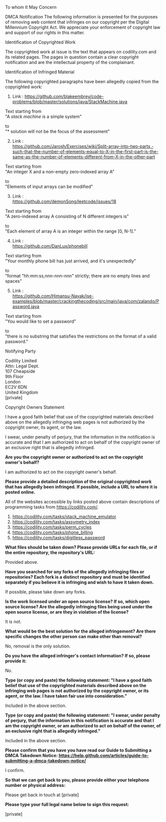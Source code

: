 To whom It May Concern

DMCA Notification
The following information is presented for the purposes of removing web content that infringes on our copyright per the Digital Millennium Copyright Act. We appreciate your enforcement of copyright law and support of our rights in this matter.

Identification of Copyrighted Work

The copyrighted work at issue is the text that appears on codility.com and its related pages. The pages in question contain a clear copyright notification and are the intellectual property of the complainant.

Identification of Infringed Material

The following copyrighted paragraphs have been allegedly copied from the copyrighted work:

1) Link :
https://github.com/blakeembrey/code-problems/blob/master/solutions/java/StackMachine.java

Text starting from  
"A <i>stack machine</i> is a simple system"

to  
"* solution will not be the focus of the assessment"

2) Link :  
https://github.com/Jarosh/Exercises/wiki/Split-array-into-two-parts,-such-that-the-number-of-elements-equal-to-X-in-the-first-part-is-the-same-as-the-number-of-elements-different-from-X-in-the-other-part

Text starting from  
"An integer X and a non-empty zero-indexed array A"

to  
"Elements of input arrays can be modified"

3) Link :  
https://github.com/demonSong/leetcode/issues/18

Text starting from  
"A zero-indexed array A consisting of N different integers is"

to  
"Each element of array A is an integer within the range [0, N-1]."

4) Link :  
https://github.com/DanLux/phonebill

Text starting from  
"Your monthly phone bill has just arrived, and it's unexpectedly"

to  
"format "hh:mm:ss,nnn-nnn-nnn" strictly; there are no empty lines and spaces"

5) Link :  
https://github.com/Himansu-Nayak/jse-examples/blob/master/crackingthecoding/src/main/java/com/zalando/Password.java

Text starting from  
"You would like to set a password"

to  
"there is no substring that satisfies the restrictions on the format of a valid password."

Notifying Party

Codility Limited  
Attn: Legal Dept.  
107 Cheapside  
9th Floor  
London  
EC2V 6DN  
United Kingdom  
[private]

Copyright Owners Statement

I have a good faith belief that use of the copyrighted materials described above on the allegedly infringing web pages is not authorized by the copyright owner, its agent, or the law.

I swear, under penalty of perjury, that the information in the notification is accurate and that I am authorized to act on behalf of the copyright owner of an exclusive right that is allegedly infringed.

**Are you the copyright owner or authorized to act on the copyright owner's behalf?**

I am authorized to act on the copyright owner's behalf.

**Please provide a detailed description of the original copyrighted work that has allegedly been infringed. If possible, include a URL to where it is posted online.**

All of the websites accessible by links posted above contain descriptions of programming tasks from https://codility.com/.

1) https://codility.com/tasks/stack_machine_emulator  
2) https://codility.com/tasks/assymetry_index  
3) https://codility.com/tasks/perm_cycles  
4) https://codility.com/tasks/phone_billing  
5) https://codility.com/tasks/digitless_password

**What files should be taken down? Please provide URLs for each file, or if the entire repository, the repository's URL:**

Provided above.

**Have you searched for any forks of the allegedly infringing files or repositories? Each fork is a distinct repository and must be identified separately if you believe it is infringing and wish to have it taken down.**

If possible, please take down any forks.

**Is the work licensed under an open source license? If so, which open source license? Are the allegedly infringing files being used under the open source license, or are they in violation of the license?**

It is not.

**What would be the best solution for the alleged infringement? Are there specific changes the other person can make other than removal?**

No, removal is the only solution.

**Do you have the alleged infringer's contact information? If so, please provide it:**

No.

**Type (or copy and paste) the following statement: "I have a good faith belief that use of the copyrighted materials described above on the infringing web pages is not authorized by the copyright owner, or its agent, or the law. I have taken fair use into consideration."**

Included in the above section.

**Type (or copy and paste) the following statement: "I swear, under penalty of perjury, that the information in this notification is accurate and that I am the copyright owner, or am authorized to act on behalf of the owner, of an exclusive right that is allegedly infringed."**

Included in the above section.

**Please confirm that you have you have read our Guide to Submitting a DMCA Takedown Notice: https://help.github.com/articles/guide-to-submitting-a-dmca-takedown-notice/**

I confirm.

**So that we can get back to you, please provide either your telephone number or physical address:**

Please get back in touch at [private]

**Please type your full legal name below to sign this request:**

[private]

